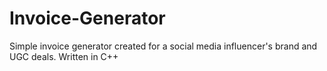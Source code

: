 # Invoice-Generator
Simple invoice generator created for a social media influencer's brand and UGC deals. Written in C++
